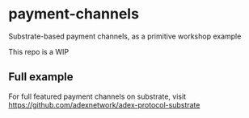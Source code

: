 # payment-channels

Substrate-based payment channels, as a primitive workshop example

This repo is a WIP

## Full example

For full featured payment channels on substrate, visit https://github.com/adexnetwork/adex-protocol-substrate
